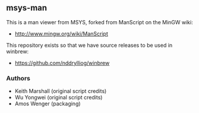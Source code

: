 ## msys-man

This is a man viewer from MSYS, forked from ManScript on the MinGW wiki:

  * <http://www.mingw.org/wiki/ManScript>

This repository exists so that we have source releases to be used in winbrew:

  * <https://github.com/nddrylliog/winbrew>

### Authors

  * Keith Marshall (original script credits)
  * Wu Yongwei (original script credits)
  * Amos Wenger (packaging)

